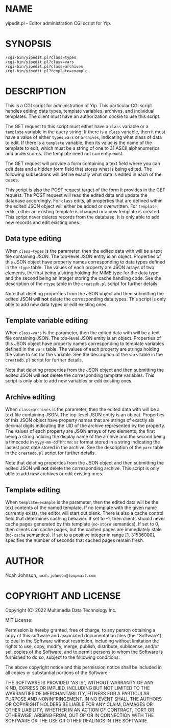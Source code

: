 # NAME

yipedit.pl - Editor administration CGI script for Yip.

# SYNOPSIS

    /cgi-bin/yipedit.pl?class=types
    /cgi-bin/yipedit.pl?class=vars
    /cgi-bin/yipedit.pl?class=archives
    /cgi-bin/yipedit.pl?template=example

# DESCRIPTION

This is a CGI script for administration of Yip.  This particular CGI
script handles editing data types, template variables, archives, and
individual templates.  The client must have an authorization cookie to
use this script.

The GET request to this script must either have a `class` variable or
a `template` variable in the query string.  If there is a `class`
variable, then it must have a value of either `types` `vars` or
`archives`, indicating what class of data to edit.  If there is a
`template` variable, then its value is the name of the template to
edit, which must be a string of one to 31 ASCII alphanumerics and
underscores.  The template need not currently exist.

The GET request will provide a form containing a text field where you
can edit data and a hidden form field that stores what is being edited.
The following subsections will define exactly what data is edited in
each of the cases.

This script is also the POST request target of the form it provides in
the GET request.  The POST request will read the edited data and update
the database accordingly.  For `class` edits, all properties that are
defined within the edited JSON object will either be added or
overwritten.  For `template` edits, either an existing template is
changed or a new template is created.  This script never deletes records
from the database.  It is only able to add new records and edit existing
ones.

## Data type editing

When `class=types` is the parameter, then the edited data with will be
a text file containing JSON.  The top-level JSON entity is an object.
Properties of this JSON object have property names corresponding to data
types defined in the `rtype` table.  The values of each property are
JSON arrays of two elements, the first being a string holding the MIME
type for the data type, and the second being an integer storing the
cache handling code.  See the description of the `rtype` table in the
`createdb.pl` script for further details.

Note that deleting properties from the JSON object and then submitting
the edited JSON will **not** delete the corresponding data types.  This
script is only able to add new data types or edit existing ones.

## Template variable editing

When `class=vars` is the parameter, then the edited data with will be
a text file containing JSON.  The top-level JSON entity is an object.
Properties of this JSON object have property names corresponding to
template variables defined in the `vars` table.  The values of each
property are strings holding the value to set for the variable.  See the
description of the `vars` table in the `createdb.pl` script for
further details.

Note that deleting properties from the JSON object and then submitting
the edited JSON will **not** delete the corresponding template variables.
This script is only able to add new variables or edit existing ones.

## Archive editing

When `class=archives` is the parameter, then the edited data with will
be a text file containing JSON.  The top-level JSON entity is an object.
Properties of this JSON object have property names that are strings of
exactly six decimal digits indicating the UID of the archive represented
by the property.  The values of each property are JSON arrays of two
elements, the first being a string holding the display name of the
archive and the second being a timecode in `yyyy-mm-ddThh:mm:ss` format
stored in a string indicating the lastest post date stored in the
archive. See the description of the `parc` table in the `createdb.pl`
script for further details.

Note that deleting properties from the JSON object and then submitting
the edited JSON will **not** delete the corresponding archive.  This
script is only able to add new archives or edit existing ones.

## Template editing

When `template=example` is the parameter, then the edited data will be
the text contents of the named template.  If no template with the given
name currently exists, the editor will start out blank.  There is also
a cache control field that determines caching behavior.  If set to -1,
then clients should never cache pages generated by this template
(`no-store` semantics).  If set to 0, then clients can cache pages, but
the cached pages are immediately stale (`no-cache` semantics).  If set
to a positive integer in range \[1, 31536000\], specifies the number of
seconds that cached pages remain fresh.

# AUTHOR

Noah Johnson, `noah.johnson@loupmail.com`

# COPYRIGHT AND LICENSE

Copyright (C) 2022 Multimedia Data Technology Inc.

MIT License:

Permission is hereby granted, free of charge, to any person obtaining a
copy of this software and associated documentation files
(the "Software"), to deal in the Software without restriction, including
without limitation the rights to use, copy, modify, merge, publish,
distribute, sublicense, and/or sell copies of the Software, and to
permit persons to whom the Software is furnished to do so, subject to
the following conditions:

The above copyright notice and this permission notice shall be included
in all copies or substantial portions of the Software.

THE SOFTWARE IS PROVIDED "AS IS", WITHOUT WARRANTY OF ANY KIND, EXPRESS
OR IMPLIED, INCLUDING BUT NOT LIMITED TO THE WARRANTIES OF
MERCHANTABILITY, FITNESS FOR A PARTICULAR PURPOSE AND NONINFRINGEMENT.
IN NO EVENT SHALL THE AUTHORS OR COPYRIGHT HOLDERS BE LIABLE FOR ANY
CLAIM, DAMAGES OR OTHER LIABILITY, WHETHER IN AN ACTION OF CONTRACT,
TORT OR OTHERWISE, ARISING FROM, OUT OF OR IN CONNECTION WITH THE
SOFTWARE OR THE USE OR OTHER DEALINGS IN THE SOFTWARE.
